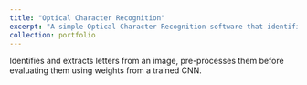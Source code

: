 ```yaml
---
title: "Optical Character Recognition"
excerpt: "A simple Optical Character Recognition software that identifies alphabet and numbers from an image and evaluates them using a Convolution Neural Network.<br/><img src='https://raw.githubusercontent.com/AND2797/Optical_Character_Recognition-/master/Output.png'>"
collection: portfolio
---
```


Identifies and extracts letters from an image, pre-processes them before evaluating them using weights from a trained CNN.
